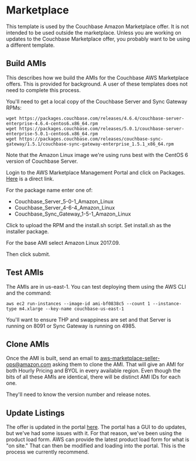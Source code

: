 # Marketplace

This template is used by the Couchbase Amazon Marketplace offer.  It is not intended to be used outside the marketplace.  Unless you are working on updates to the Couchbase Marketplace offer, you probably want to be using a different template.

## Build AMIs

This describes how we build the AMIs for the Couchbase AWS Marketplace offers.  This is provided for background.  A user of these templates does not need to complete this process.

You'll need to get a local copy of the Couchbase Server and Sync Gateway RPMs:

    wget https://packages.couchbase.com/releases/4.6.4/couchbase-server-enterprise-4.6.4-centos6.x86_64.rpm
    wget https://packages.couchbase.com/releases/5.0.1/couchbase-server-enterprise-5.0.1-centos6.x86_64.rpm
    wget https://packages.couchbase.com/releases/couchbase-sync-gateway/1.5.1/couchbase-sync-gateway-enterprise_1.5.1_x86_64.rpm

Note that the Amazon Linux image we're using runs best with the CentOS 6 version of Couchbase Server.

Login to the AWS Marketplace Management Portal and click on Packages.  [Here](https://aws.amazon.com/marketplace/management/manage-packages/) is a direct link.

For the package name enter one of:

* Couchbase_Server_5-0-1_Amazon_Linux
* Couchbase_Server_4-6-4_Amazon_Linux
* Couchbase_Sync_Gateway_1-5-1_Amazon_Linux

Click to upload the RPM and the install.sh script.  Set install.sh as the installer package.

For the base AMI select Amazon Linux 2017.09.

Then click submit.

## Test AMIs

The AMIs are in us-east-1.  You can test deploying them using the AWS CLI and the command:

    aws ec2 run-instances --image-id ami-bf0838c5 --count 1 --instance-type m4.xlarge --key-name couchbase-us-east-1

You'll want to ensure THP and swappiness are set and that Server is running on 8091 or Sync Gateway is running on 4985.

## Clone AMIs

Once the AMI is built, send an email to aws-marketplace-seller-ops@amazon.com asking them to clone the AMI.  That will give an AMI for both Hourly Pricing and BYOL in every available region.  Even though the bits of all these AMIs are identical, there will be distinct AMI IDs for each one.  

They'll need to know the version number and release notes.

## Update Listings

The offer is updated in the portal [here](https://aws.amazon.com/marketplace/management/).  The portal has a GUI to do updates, but we've had some issues with it.  For that reason, we've been using the product load form.  AWS can provide the latest product load form for what is "on site."  That can then be modified and loading into the portal.  This is the process we currently recommend.
